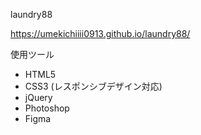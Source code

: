 laundry88

https://umekichiiii0913.github.io/laundry88/


使用ツール
- HTML5
- CSS3 (レスポンシブデザイン対応)
- jQuery
- Photoshop
- Figma
